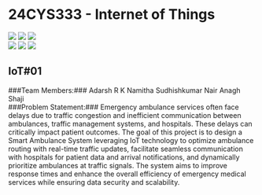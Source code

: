 # 24CYS333 - Internet of Things
![](https://img.shields.io/badge/Batch-22CYS-lightgreen) ![](https://img.shields.io/badge/UG-blue) ![](https://img.shields.io/badge/Subject-IoT-blue)
<br/>
![](https://img.shields.io/badge/Lecture-2-orange) ![](https://img.shields.io/badge/Practical-3-orange) ![](https://img.shields.io/badge/Credits-3-orange) <br/>

## IoT#01

###Team Members:###
Adarsh R K
Namitha Sudhishkumar Nair
Anagh Shaji
<br/>
###Problem Statement:### 
Emergency ambulance services often face delays due to traffic congestion and 
inefficient communication between ambulances, traffic management systems, and 
hospitals. These delays can critically impact patient outcomes. The goal of this 
project is to design a Smart Ambulance System leveraging IoT technology to optimize 
ambulance routing with real-time traffic updates, facilitate seamless communication 
with hospitals for patient data and arrival notifications, and dynamically prioritize 
ambulances at traffic signals. The system aims to improve response times and 
enhance the overall efficiency of emergency medical services while ensuring data 
security and scalability.
